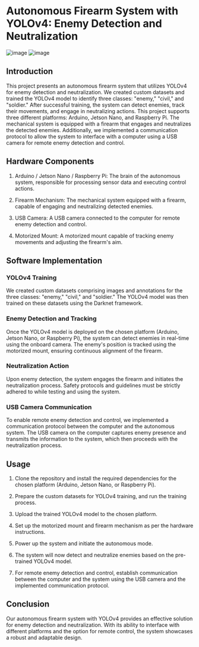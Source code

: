 # Autonomous Firearm System with YOLOv4: Enemy Detection and Neutralization


![image](https://github.com/basakyalciner/Autonomous-Enemy-Repellent/assets/56589435/2fa0f572-37d7-4109-9245-b05b155bb582)
![image](https://github.com/basakyalciner/Autonomous-Enemy-Repellent/assets/56589435/1026acf6-81e7-41dc-aecc-c4b1019f73ca)


## Introduction

This project presents an autonomous firearm system that utilizes YOLOv4 for enemy detection and neutralization. We created custom datasets and trained the YOLOv4 model to identify three classes: "enemy," "civil," and "soldier." After successful training, the system can detect enemies, track their movements, and engage in neutralizing actions. This project supports three different platforms: Arduino, Jetson Nano, and Raspberry Pi. The mechanical system is equipped with a firearm that engages and neutralizes the detected enemies. Additionally, we implemented a communication protocol to allow the system to interface with a computer using a USB camera for remote enemy detection and control.

## Hardware Components

1. Arduino / Jetson Nano / Raspberry Pi: The brain of the autonomous system, responsible for processing sensor data and executing control actions.

2. Firearm Mechanism: The mechanical system equipped with a firearm, capable of engaging and neutralizing detected enemies.

3. USB Camera: A USB camera connected to the computer for remote enemy detection and control.

4. Motorized Mount: A motorized mount capable of tracking enemy movements and adjusting the firearm's aim.

## Software Implementation

### YOLOv4 Training

We created custom datasets comprising images and annotations for the three classes: "enemy," "civil," and "soldier." The YOLOv4 model was then trained on these datasets using the Darknet framework.

### Enemy Detection and Tracking

Once the YOLOv4 model is deployed on the chosen platform (Arduino, Jetson Nano, or Raspberry Pi), the system can detect enemies in real-time using the onboard camera. The enemy's position is tracked using the motorized mount, ensuring continuous alignment of the firearm.

### Neutralization Action

Upon enemy detection, the system engages the firearm and initiates the neutralization process. Safety protocols and guidelines must be strictly adhered to while testing and using the system.

### USB Camera Communication

To enable remote enemy detection and control, we implemented a communication protocol between the computer and the autonomous system. The USB camera on the computer captures enemy presence and transmits the information to the system, which then proceeds with the neutralization process.

## Usage

1. Clone the repository and install the required dependencies for the chosen platform (Arduino, Jetson Nano, or Raspberry Pi).

2. Prepare the custom datasets for YOLOv4 training, and run the training process.

3. Upload the trained YOLOv4 model to the chosen platform.

4. Set up the motorized mount and firearm mechanism as per the hardware instructions.

5. Power up the system and initiate the autonomous mode.

6. The system will now detect and neutralize enemies based on the pre-trained YOLOv4 model.

7. For remote enemy detection and control, establish communication between the computer and the system using the USB camera and the implemented communication protocol.

## Conclusion

Our autonomous firearm system with YOLOv4 provides an effective solution for enemy detection and neutralization. With its ability to interface with different platforms and the option for remote control, the system showcases a robust and adaptable design.



